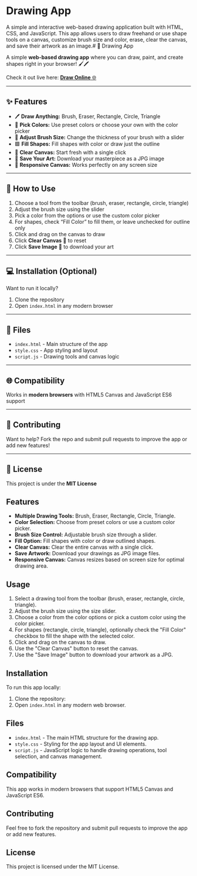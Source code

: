 # Drawing App

A simple and interactive web-based drawing application built with HTML, CSS, and JavaScript. This app allows users to draw freehand or use shape tools on a canvas, customize brush size and color, erase, clear the canvas, and save their artwork as an image.# 🎨 Drawing App

A simple **web-based drawing app** where you can draw, paint, and create shapes right in your browser! 🖌️🖍️

Check it out live here: [**Draw Online** 🌐](https://fdraw.netlify.app/)

---

## ✨ Features

- 🖊 **Draw Anything:** Brush, Eraser, Rectangle, Circle, Triangle  
- 🎨 **Pick Colors:** Use preset colors or choose your own with the color picker  
- 🔧 **Adjust Brush Size:** Change the thickness of your brush with a slider  
- 🟩 **Fill Shapes:** Fill shapes with color or draw just the outline  
- 🧹 **Clear Canvas:** Start fresh with a single click  
- 💾 **Save Your Art:** Download your masterpiece as a JPG image  
- 📱 **Responsive Canvas:** Works perfectly on any screen size

---

## 📝 How to Use

1. Choose a tool from the toolbar (brush, eraser, rectangle, circle, triangle)  
2. Adjust the brush size using the slider  
3. Pick a color from the options or use the custom color picker  
4. For shapes, check “Fill Color” to fill them, or leave unchecked for outline only  
5. Click and drag on the canvas to draw  
6. Click **Clear Canvas** 🧹 to reset  
7. Click **Save Image** 💾 to download your art

---

## 💻 Installation (Optional)

Want to run it locally?  

1. Clone the repository  
2. Open `index.html` in any modern browser

---

## 📂 Files

- `index.html` - Main structure of the app  
- `style.css` - App styling and layout  
- `script.js` - Drawing tools and canvas logic

---

## 🌐 Compatibility

Works in **modern browsers** with HTML5 Canvas and JavaScript ES6 support

---

## 🤝 Contributing

Want to help? Fork the repo and submit pull requests to improve the app or add new features!  

---

## 📝 License

This project is under the **MIT License**


## Features

- **Multiple Drawing Tools:** Brush, Eraser, Rectangle, Circle, Triangle.
- **Color Selection:** Choose from preset colors or use a custom color picker.
- **Brush Size Control:** Adjustable brush size through a slider.
- **Fill Option:** Fill shapes with color or draw outlined shapes.
- **Clear Canvas:** Clear the entire canvas with a single click.
- **Save Artwork:** Download your drawings as JPG image files.
- **Responsive Canvas:** Canvas resizes based on screen size for optimal drawing area.

## Usage

1. Select a drawing tool from the toolbar (brush, eraser, rectangle, circle, triangle).
2. Adjust the brush size using the size slider.
3. Choose a color from the color options or pick a custom color using the color picker.
4. For shapes (rectangle, circle, triangle), optionally check the "Fill Color" checkbox to fill the shape with the selected color.
5. Click and drag on the canvas to draw.
6. Use the "Clear Canvas" button to reset the canvas.
7. Use the "Save Image" button to download your artwork as a JPG.

## Installation

To run this app locally:

1. Clone the repository:
2. Open `index.html` in any modern web browser.

## Files

- `index.html` - The main HTML structure for the drawing app.
- `style.css` - Styling for the app layout and UI elements.
- `script.js` - JavaScript logic to handle drawing operations, tool selection, and canvas management.

## Compatibility

This app works in modern browsers that support HTML5 Canvas and JavaScript ES6.

## Contributing

Feel free to fork the repository and submit pull requests to improve the app or add new features.

## License

This project is licensed under the MIT License.
